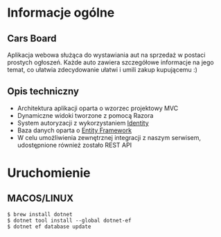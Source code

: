 # Informacje ogólne
## Cars Board
Aplikacja webowa służąca do wystawiania aut na sprzedaż w postaci prostych ogłoszeń. Każde auto zawiera szczegółowe informacje na jego temat, co ułatwia zdecydowanie ułatwi i umili zakup kupującemu :)

## Opis techniczny
* Architektura aplikacji oparta o wzorzec projektowy MVC
* Dynamiczne widoki tworzone z pomocą Razora
* System autoryzacji z wykorzystaniem [Identity](https://docs.microsoft.com/en-us/aspnet/core/security/authentication/identity?view=aspnetcore-6.0&tabs=visual-studio)
* Baza danych oparta o [Entity Framework](https://docs.microsoft.com/en-us/ef/)
* W celu umożliwienia zewnętrznej integracji z naszym serwisem, udostępnione również zostało REST API

# Uruchomienie
## MACOS/LINUX
```
$ brew install dotnet
$ dotnet tool install --global dotnet-ef
$ dotnet ef database update
```
